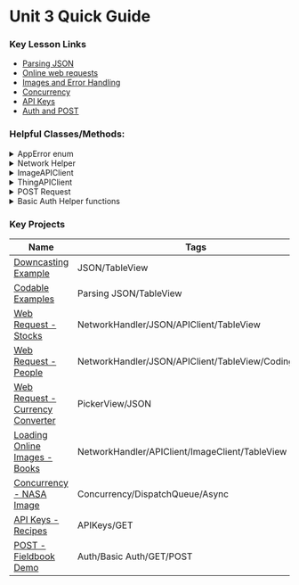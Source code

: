 # Unit 3 Quick Guide

### Key Lesson Links

- [Parsing JSON](https://github.com/C4Q/AC-iOS/tree/master/lessons/unit3/ParsingJSON/README.md)
- [Online web requests](https://github.com/C4Q/AC-iOS/blob/master/lessons/unit3/GettingDataFromOnline/README.md)
- [Images and Error Handling](https://github.com/C4Q/AC-iOS/blob/master/lessons/unit3/ErrorHandlingAndImages/README.md)
- [Concurrency](https://github.com/C4Q/AC-iOS/tree/master/lessons/unit3/Concurrency.README.md)
- [API Keys](https://github.com/C4Q/AC-iOS/tree/master/lessons/unit3/APIKeys%2BBasicAuthentication)
- [Auth and POST](https://github.com/C4Q/AC-iOS/tree/master/lessons/unit3/POSTRequests)


### Helpful Classes/Methods:

<details>
<summary>AppError enum</summary>

```swift
enum AppError: Error {
 case badURL
 case codingError(rawError: Error)
 //Add more as required
}
```

</details>


<details>
<summary>Network Helper</summary>

```swift
class NetworkHelper {
    //Make it so we can't make NetworkHelpers outside this class
    private init() {}
    
    //Create a class property that we will use to get to instance methods
    static let manager = NetworkHelper()
    
    //Create a default URLSession
    private let urlSession = URLSession(configuration: URLSessionConfiguration.default)
    
    //Give the manager an instance method that takes a URL, completion handler and error handler.  After getting data from the URL, it runs the completion handler.
    func performDataTask(with request: URLRequest, completionHandler: @escaping (Data) -> Void, errorHandler: @escaping (Error) -> Void) {
        //Dispatch to the main queue
        
        //Create a dataTask
        self.urlSession.dataTask(with: request){(data: Data?, response: URLResponse?, error: Error?) in
            DispatchQueue.main.async {
                guard let data = data else {return} //Ensure the data is valid
                
                //Handle any errors
                if let error = error {
                    errorHandler(error)
                }
                
                //Input the data into the completion handler
                completionHandler(data)
                
                //resume() starts the data task.  Without out, our data task will not run.
            }.resume()
        }
    }
}
```

</details>

<details>
<summary>ImageAPIClient</summary>


```swift 
import UIKit
class ImageAPIClient {
    private init() {}
    static let manager = ImageAPIClient()
    func loadImage(from urlStr: String,
                   completionHandler: @escaping (UIImage) -> Void,
                   errorHandler: @escaping (Error) -> Void) {
        guard let url = URL(string: urlStr) else {return}
        let completion = {(data: Data) in
            guard let onlineImage = UIImage(data: data) else {return}
            completionHandler(onlineImage)
        }
        NetworkHelper.manager.performDataTask(with: URLRequest(url: url),
                                              completionHandler: completion,
                                              errorHandler: errorHandler)
    }
}
```

</details>

<details>
<summary>ThingAPIClient</summary>

```swift
struct ThingAPIClient {
    private init(){}
    static let shared = ThingAPIClient()
    func getThings(from urlStr: String,
                     completionHandler: @escaping ([Thing]) -> Void,
                     errorHandler: @escaping (Error) -> Void) {
        guard let url = URL(string: urlStr) else {return}
        let completion: (Data) -> Void = {(data: Data) in
            do {
                let things = try JSONDecoder().decode([Thing].self, from: data)
                completionHandler(things)
            }
            catch {
                print(error)
            }
        }
        NetworkHelper.manager.performDataTask(with: URLRequest(url: url),
                                              completionHandler: completion,
                                              errorHandler: errorHandler)
    }
}
```
</details>

<details>
<summary> POST Request </summary>

```
enum HTTPVerb: String {
    case GET
    case POST
}
func post(thing: Thing, errorHandler: @escaping (Error) -> Void) {
    let urlStr = "https://api.fieldbook.com/v1/5a21d3ea92dfac03005db55a/orders"
    guard var authPostRequest = buildAuthRequest(from: urlStr, httpVerb: .POST) else {errorHandler(AppError.badURL); return }
    do {
        let encodedThing = try JSONEncoder().encode(thing)
        authPostRequest.httpBody = encodedThing
        NetworkHelper.manager.performDataTask(with: authPostRequest,
                                              completionHandler: {_ in print("Made a post request")},
                                              errorHandler: errorHandler)
    }
    catch {
        errorHandler(AppError.codingError(rawError: error))
    }
}
```
</details>

<details>
<summary>Basic Auth Helper functions</summary>

```swift
private func buildAuthRequest(from urlStr: String, httpVerb: HTTPVerb) -> URLRequest? {
    guard let url = URL(string: urlStr) else { return nil }
    var request = URLRequest(url: url)
    let userName = "key-1"
    let password = "p3Z-A83YixDsI-B4aRLm"
    let authStr = buildAuthStr(userName: userName, password: password)
    request.addValue(authStr, forHTTPHeaderField: "Authorization")
    if httpVerb == .POST {
        request.httpMethod = "POST"
        request.addValue("application/json", forHTTPHeaderField: "Accept")
        request.addValue("application/json", forHTTPHeaderField: "Content-Type")
    }
    return request
}
private func buildAuthStr(userName: String, password: String) -> String {
    let nameAndPassStr = "\(userName):\(password)"
    let nameAndPassData = nameAndPassStr.data(using: .utf8)!
    let authBase64Str = nameAndPassData.base64EncodedString()
    let authStr = "Basic \(authBase64Str)"
    return authStr
}
```
</details>


### Key Projects

| Name | Tags |
| --- | --- |
| [Downcasting Example](https://github.com/C4Q/AC-iOS-ParsingJSONExample) | JSON/TableView |
| [Codable Examples](https://github.com/C4Q/AC-iOS-CodableExample) | Parsing JSON/TableView |
| [Web Request - Stocks](https://github.com/C4Q/AC-iOS-StocksFromOnline) | NetworkHandler/JSON/APIClient/TableView |
| [Web Request - People](https://github.com/C4Q/AC-iOS-RandomUserAPIPractice) | NetworkHandler/JSON/APIClient/TableView/CodingKeys
| [Web Request - Currency Converter](https://github.com/C4Q/AC-iOS-CurrencyConverter) | PickerView/JSON |
| [Loading Online Images - Books](https://github.com/C4Q/BooksFromOnlineWithImages) | NetworkHandler/APIClient/ImageClient/TableView | 
| [Concurrency - NASA Image](https://github.com/C4Q/AC-iOS-ConcurrencyIntroduction) | Concurrency/DispatchQueue/Async
| [API Keys - Recipes](https://github.com/C4Q/AC-iOS-Recipes-APIKeys) |  APIKeys/GET |
|[POST - Fieldbook Demo](https://github.com/C4Q/AC-iOS-Post-BasicAuth) | Auth/Basic Auth/GET/POST
